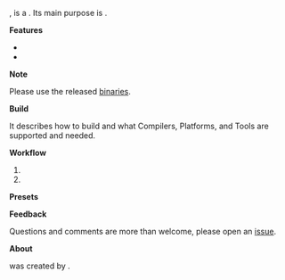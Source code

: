 <Project>, is a <What>. Its main purpose is <To>.

**Features**
- <Feature1>
- <Feature2>

**Note**

Please use the released [binaries](https://github.com/<Who>/<Project>/releases).

**Build**

It describes how to build <Project> and what Compilers, Platforms, and Tools are supported and needed.

**Workflow**
1. <Step1>
2. <Step2>

**Presets**

<Presets>

**Feedback**

Questions and comments are more than welcome, please open an [issue](https://github.com/<Who>/<Project>/issues).

**About**

<Project> was created by <Who>.
